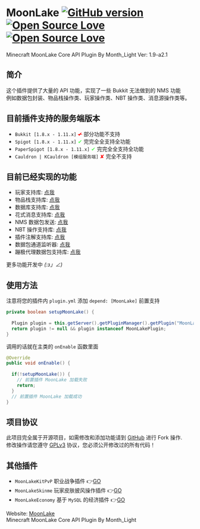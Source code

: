 # MoonLake [![GitHub version](https://d25lcipzij17d.cloudfront.net/badge.svg?id=gh&type=6&v=1.9-a2.1&x2=0)](https://github.com/u2g/MoonLake) [![Open Source Love](https://badges.frapsoft.com/os/v1/open-source.svg?v=102)](https://github.com/u2g/MoonLake) [![Open Source Love](https://badges.frapsoft.com/os/gpl/gpl.svg?v=102)](https://github.com/u2g/MoonLake)

Minecraft MoonLake Core API Plugin
By Month_Light Ver: 1.9-a2.1

## 简介
这个插件提供了大量的 API 功能，实现了一些 Bukkit 无法做到的 NMS 功能<br />
例如数据包封装、物品栈操作类、玩家操作类、NBT 操作类、消息源操作类等。

## 目前插件支持的服务端版本
* `Bukkit [1.8.x - 1.11.x]` <span style="color: red"><s>✔</s></span> 部分功能不支持
* `Spigot [1.8.x - 1.11.x]` <span style="color: rgb(85, 255, 85)">✔</span> 完完全全支持全功能
* `PaperSpigot [1.8.x - 1.11.x]` <span style="color: rgb(85, 255, 85)">✔</span> 完完全全支持全功能
* `Cauldron | KCauldron [模组服务端]` <span style="color: red">✘</span> 完全不支持
 
## 目前已经实现的功能
* 玩家支持库: [点我](/src/main/java/com/minecraft/moonlake/api/player "Player Library")
* 物品栈支持库: [点我](/src/main/java/com/minecraft/moonlake/api/item "Item Library")
* 数据库支持库: [点我](/src/main/java/com/minecraft/moonlake/mysql "MySQL Library")
* 花式消息支持库: [点我](/src/main/java/com/minecraft/moonlake/api/fancy "FancyMessage")
* NMS 数据包发送: [点我](/src/main/java/com/minecraft/moonlake/nms/packet "NMS Packet")
* NBT 操作支持库: [点我](/src/main/java/com/minecraft/moonlake/api/nbt "NBT Library")
* 插件注解支持库: [点我](/src/main/java/com/minecraft/moonlake/api/annotation/plugin "Plugin Annotation")
* 数据包通道监听器: [点我](/src/main/java/com/minecraft/moonlake/api/packet/listener "Packet Channel Listener")
* 蹦极代理数据包支持库: [点我](/src/main/java/com/minecraft/moonlake/api/packet/PacketPlayOutBungee.java "Packet BungeeCord")
 
更多功能开发中 _(:з」∠)_

## 使用方法
注意将您的插件内 `plugin.yml` 添加 `depend: [MoonLake]` 前置支持
```java
private boolean setupMoonLake() {
  
  Plugin plugin = this.getServer().getPluginManager().getPlugin("MoonLake");
  return plugin != null && plugin instanceof MoonLakePlugin;
}
```
调用的话就在主类的 `onEnable` 函数里面
```java
@Override
public void onEnable() {
  
  if(!setupMoonLake()) {
    // 前置插件 MoonLake 加载失败
    return;
  }
  // 前置插件 MoonLake 加载成功
}
```

## 项目协议
此项目完全属于开源项目，如需修改和添加功能请到 [GitHub](https://github.com/u2g/MoonLake "GitHub") 进行 Fork 操作.<br/>
修改操作请您遵守 [GPLv3](https://github.com/u2g/MoonLake/blob/master/LICENSE "GPLv3") 协议，您必须公开修改过的所有代码！

## 其他插件
* `MoonLakeKitPvP` 职业战争插件 :point_right:[GO](http://github.com/u2g/MoonLakeKitPvP "MoonLake KitPvP Plugin")
* `MoonLakeSkinme` 玩家皮肤披风操作插件 :point_right:[GO](http://github.com/u2g/MoonLakeSkinme "MoonLake Skinme Plugin")
* `MoonLakeEconomy` 基于 `MySQL` 的经济插件 :point_right:[GO](http://github.com/u2g/MoonLakeEconomy "MoonLake Economy Plugin")

Website: [MoonLake](http://www.mcyszh.com "MoonLake Website")<br />
Minecraft MoonLake Core API Plugin
By Month_Light
